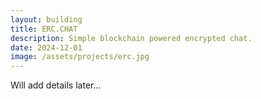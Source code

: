 ```yaml
---
layout: building
title: ERC.CHAT
description: Simple blockchain powered encrypted chat.
date: 2024-12-01
image: /assets/projects/erc.jpg
---
```


Will add details later...
